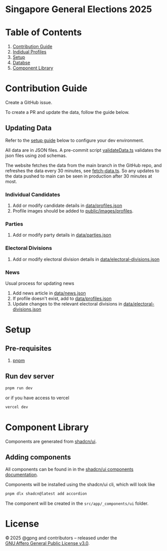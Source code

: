 # Singapore General Elections 2025

# Table of Contents

1. [Contribution Guide](#contribution-guide)
1. [Indidual Profiles](#individual-profiles)
1. [Setup](#setup)
1. [Databse](#database)
1. [Component Library](#component-library)

# Contribution Guide

Create a GitHub issue.

To create a PR and update the data, follow the guide below.

## Updating Data

Refer to the [setup guide](#setup) below to configure your dev environment.

All data are in JSON files. A pre-commit script [validateData.ts](src/scripts/validate-data.ts) validates the json files using zod schemas.

The website fetches the data from the main branch in the GitHub repo, and refreshes the data every 30 minutes, see [fetch-data.ts](src/app/actions/fetch-data.ts). So any updates to the data pushed to main can be seen in production after 30 minutes at most.

### Individual Candidates

1. Add or modify candidate details in [data/profiles.json](data/profiles.json)
1. Profile images should be added to [public/images/profiles](public/images/profiles/).

### Parties

1. Add or modify party details in [data/parties.json](data/parties.json)

### Electoral Divisions

1. Add or modify electoral division details in [data/electoral-divisions.json](data/electoral-divisions.json)

### News

Usual process for updating news

1. Add news article in [data/news.json](data/news.json)
1. If profile doesn't exist, add to [data/profiles.json](data/profiles.json)
2. Update changes to the relevant electoral divisions in [data/electoral-divisions.json](data/electoral-divisions.json)

# Setup

## Pre-requisites

1. [pnpm](https://pnpm.io/)

## Run dev server

```sh
pnpm run dev
```

or if you have access to vercel

```sh
vercel dev
```

# Component Library

Components are generated from [shadcn/ui](https://ui.shadcn.com/).

## Adding components

All components can be found in in the [shadcn/ui components documentation](https://ui.shadcn.com/docs/components/accordion).

Components will be installed using the shadcn/ui cli, which will look like

```sh
pnpm dlx shadcn@latest add accordion
```

The component will be created in the `src/app/_components/ui` folder.


# License

© 2025 @gpng and contributors – released under the
[GNU Affero General Public License v3.0](LICENSE).

